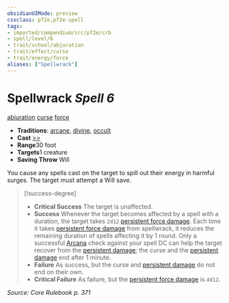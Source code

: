 ```yaml
---
obsidianUIMode: preview
cssclass: pf2e,pf2e-spell
tags:
- imported/compendium/src/pf2e/crb
- spell/level/6
- trait/school/abjuration
- trait/effect/curse
- trait/energy/force
aliases: ["Spellwrack"]
---
```

# Spellwrack *Spell 6*   
[abjuration](abjuration.md)  [curse](curse.md)  [force](force.md)  

- **Traditions**: [arcane](arcane.md), [divine](divine.md), [occult](occult.md)
- **Cast** [>>](chapter-9-playing-the-game.md#Actions "Two-Action") 
- **Range**30 foot
- **Targets**1 creature
- **Saving Throw** Will

You cause any spells cast on the target to spill out their energy in harmful surges. The target must attempt a Will save.

> [!success-degree] 
> - **Critical Success** The target is unaffected.
> - **Success** Whenever the target becomes affected by a spell with a duration, the target takes `2d12` [persistent force damage](conditions.md#Persistent%20Damage). Each time it takes [persistent force damage](conditions.md#Persistent%20Damage) from spellwrack, it reduces the remaining duration of spells affecting it by 1 round. Only a successful [Arcana](../skills.md#Arcana) check against your spell DC can help the target recover from the [persistent damage](conditions.md#Persistent%20Damage); the curse and the [persistent damage](conditions.md#Persistent%20Damage) end after 1 minute.
> - **Failure** As success, but the curse and [persistent damage](conditions.md#Persistent%20Damage) do not end on their own.
> - **Critical Failure** As failure, but the [persistent force damage](conditions.md#Persistent%20Damage) is `4d12`.

*Source: Core Rulebook p. 371*